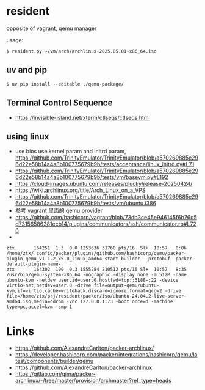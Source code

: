 
# resident

opposite of vagrant, qemu manager

usage:

```
$ resident.py ~/vm/arch/archlinux-2025.05.01-x86_64.iso
```

## uv and pip

```
$ uv pip install --editable ./qemu-package/
```

## Terminal Control Sequence

 - https://invisible-island.net/xterm/ctlseqs/ctlseqs.html

## using linux 

 - use bios use kernel param and initrd param, https://github.com/TrinityEmulator/TrinityEmulator/blob/a570269885e296d22e58b14a4a8b100775679b9b/tests/acceptance/linux_initrd.py#L71
 - https://github.com/TrinityEmulator/TrinityEmulator/blob/a570269885e296d22e58b14a4a8b100775679b9b/tests/vm/basevm.py#L192
 - https://cloud-images.ubuntu.com/releases/plucky/release-20250424/
 - https://wiki.archlinux.org/title/Arch_Linux_on_a_VPS
 - https://github.com/TrinityEmulator/TrinityEmulator/blob/a570269885e296d22e58b14a4a8b100775679b9b/tests/vm/ubuntu.i386
 - 参考 vagrant 里面的 qemu provider
 - https://github.com/hashicorp/vagrant/blob/73db3ce45e946145f6b76d5d73156586381ecb14/plugins/communicators/ssh/communicator.rb#L726
 - 

```
ztx       164251  1.3  0.0 1253636 31760 pts/16  Sl+  10:57   0:06 /home/ztx/.config/packer/plugins/github.com/hashicorp/qemu/packer-plugin-qemu_v1.1.2_x5.0_linux_amd64 start builder --protobuf -packer-default-plugin-name-
ztx       164302  100  0.3 1555284 210512 pts/16 Sl+  10:57   8:35 /usr/bin/qemu-system-x86_64 -nographic -display none -m 512M -name ubuntu-kvm -netdev user,id=user.0,hostfwd=tcp::3188-:22 -device virtio-net,netdev=user.0 -drive file=output-qemu/ubuntu-kvm,if=virtio,cache=writeback,discard=ignore,format=qcow2 -drive file=/home/ztx/prj/resident/packer/iso/ubuntu-24.04.2-live-server-amd64.iso,media=cdrom -vnc 127.0.0.1:73 -boot once=d -machine type=pc,accel=kvm -smp 1
```

# Links

 - https://github.com/AlexandreCarlton/packer-archlinux/
 - https://developer.hashicorp.com/packer/integrations/hashicorp/qemu/latest/components/builder/qemu
 - https://github.com/AlexandreCarlton/packer-archlinux
 - https://gitlab.com/gima/packer-archlinux/-/tree/master/provision/archmaster?ref_type=heads

